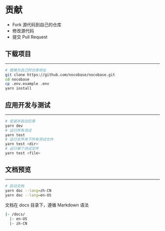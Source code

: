 # 贡献

- Fork 源代码到自己的仓库
- 修改源代码
- 提交 Pull Request

## 下载项目

---

```bash
# 替换为自己的仓库地址
git clone https://github.com/nocobase/nocobase.git
cd nocobase
cp .env.example .env
yarn install
```

## 应用开发与测试

---

```bash
# 安装并启动应用
yarn dev
# 运行所有测试
yarn test
# 运行文件夹下所有测试文件
yarn test <dir>
# 运行单个测试文件
yarn test <file>
```

## 文档预览

---

```bash
# 启动文档
yarn doc --lang=zh-CN
yarn doc --lang=en-US
```

文档在 docs 目录下，遵循 Markdown 语法

```bash
|- /docs/
  |- en-US
  |- zh-CN
```
